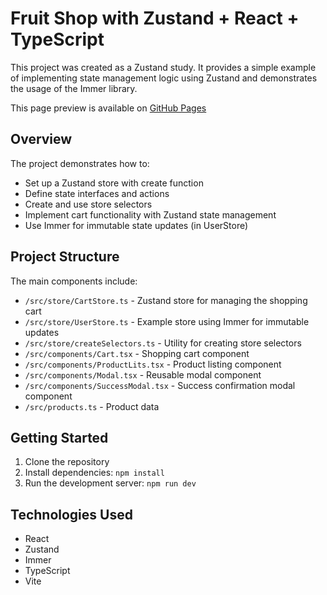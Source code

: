# Fruit Shop with Zustand + React + TypeScript

This project was created as a Zustand study. It provides a simple example of
implementing state management logic using Zustand and demonstrates the usage of
the Immer library.

This page preview is available on
[GitHub Pages](https://roman-lakhnov.github.io/zustand-fruit-shop/)

## Overview

The project demonstrates how to:

- Set up a Zustand store with create function
- Define state interfaces and actions
- Create and use store selectors
- Implement cart functionality with Zustand state management
- Use Immer for immutable state updates (in UserStore)

## Project Structure

The main components include:

- `/src/store/CartStore.ts` - Zustand store for managing the shopping cart
- `/src/store/UserStore.ts` - Example store using Immer for immutable updates
- `/src/store/createSelectors.ts` - Utility for creating store selectors
- `/src/components/Cart.tsx` - Shopping cart component
- `/src/components/ProductLits.tsx` - Product listing component
- `/src/components/Modal.tsx` - Reusable modal component
- `/src/components/SuccessModal.tsx` - Success confirmation modal component
- `/src/products.ts` - Product data

## Getting Started

1. Clone the repository
2. Install dependencies: `npm install`
3. Run the development server: `npm run dev`

## Technologies Used

- React
- Zustand
- Immer
- TypeScript
- Vite
